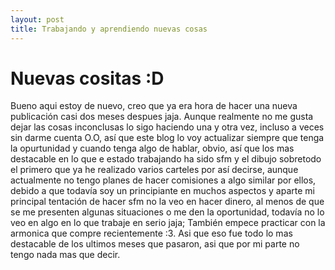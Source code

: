 ```yaml
---
layout: post
title: Trabajando y aprendiendo nuevas cosas
---
```


# Nuevas cositas :D

Bueno aqui estoy de nuevo, creo que ya era hora de hacer una nueva publicación casi dos meses despues jaja.
Aunque realmente no me gusta dejar las cosas inconclusas lo sigo haciendo una y otra vez, incluso a veces sin darme cuenta O.O, así que este blog lo voy actualizar siempre que tenga la opurtunidad y cuando tenga algo de hablar, obvio, así que los mas destacable en lo que e estado trabajando ha sido sfm y el dibujo sobretodo el primero que ya he realizado varios carteles por así decirse, aunque actualmente no tengo planes de hacer comisiones a algo similar por ellos, debido a que todavía soy un principiante en muchos aspectos y aparte mi principal tentación de hacer sfm no la veo en hacer dinero, al menos de que se me presenten algunas situaciones o me den la oportunidad, todavía no lo veo en algo en lo que trabaje en serio jaja; También empece practicar con la armonica que compre recientemente :3.
Asi que eso fue todo lo mas destacable de los ultimos meses que pasaron, asi que por mi parte no tengo nada mas que decir.

